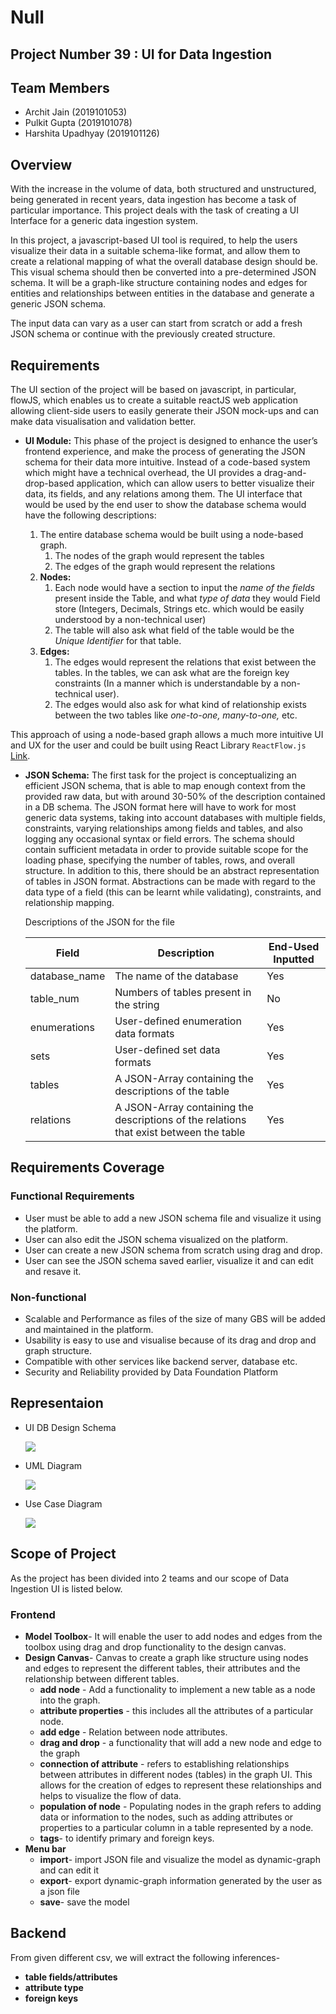 # Null
## Project Number 39 : UI for Data Ingestion
## Team Members
+ Archit Jain (2019101053)
+ Pulkit Gupta (2019101078)
+ Harshita Upadhyay (2019101126)

## Overview
With the increase in the volume of data, both structured and unstructured, being generated in recent years, data ingestion has become a task of particular importance. This project deals with the task of creating a UI Interface for a generic data ingestion system.

In this project, a javascript-based UI tool is required, to help the users visualize their data in a suitable schema-like format, and allow them to create a relational mapping of what the overall database design should be. This visual schema should then be converted into a pre-determined JSON schema. It will be a graph-like structure containing nodes and edges for entities and relationships between entities in the database and generate a generic JSON schema.

The input data can vary as a user can start from scratch or add a fresh JSON schema or continue with the previously created structure.

## Requirements
The UI section of the project will be based on javascript, in particular, flowJS, which enables us to create a suitable reactJS web application allowing client-side users to easily generate their JSON mock-ups and can make data visualisation and validation better.
- **UI Module:**
This phase of the project is designed to enhance the user’s frontend experience, and make the process of generating the JSON schema for their data more intuitive. Instead of a code-based system which might have a technical overhead, the UI provides a drag-and-drop-based application, which can allow users to better visualize their data, its fields, and any relations among them. 
The UI interface that would be used by the end user to show the database schema would have the following descriptions:

    1. The entire database schema would be built using a node-based graph.
        1. The nodes of the graph would represent the tables
        2. The edges of the graph would represent the relations
    2. **Nodes:**
        1. Each node would have a section to input the *name of the fields* present inside the Table, and what *type of data* they would Field store (Integers, Decimals, Strings etc. which would be easily understood by a non-technical user)
        2. The table will also ask what field of the table would be the *Unique Identifier* for that table.
    3. **Edges:**
        1. The edges would represent the relations that exist between the tables. In the tables, we can ask what are the foreign key constraints (In a manner which is understandable by a non-technical user).
        2. The edges would also ask for what kind of relationship exists between the two tables like *one-to-one, many-to-one,* etc. 

This approach of using a node-based graph allows a much more intuitive UI and UX for the user and could be built using React Library `ReactFlow.js` [Link](https://reactflow.dev/).
- **JSON Schema:**
The first task for the project is conceptualizing an efficient JSON schema, that is able to map enough context from the provided raw data, but with around 30-50% of the description contained in a DB schema. The JSON format here will have to work for most generic data systems, taking into account databases with multiple fields, constraints, varying relationships among fields and tables, and also logging any occasional syntax or field errors.
The schema should contain sufficient metadata in order to provide suitable scope for the loading phase, specifying the number of tables, rows, and overall structure. In addition to this, there should be an abstract representation of tables in JSON format. Abstractions can be made with regard to the data type of a field (this can be learnt while validating), constraints, and relationship mapping.

    Descriptions of the JSON for the file

    | Field | Description | End-Used Inputted |
    | --- | --- | --- |
    | database_name | The name of the database | Yes |
    | table_num | Numbers of tables present in the string | No |
    | enumerations | User-defined enumeration data formats | Yes |
    | sets | User-defined set data formats | Yes |
    | tables | A JSON-Array containing the descriptions of the table | Yes |
    | relations | A JSON-Array containing the descriptions of the relations that exist between the table | Yes |
    
## Requirements Coverage

### Functional Requirements

+ User must be able to add a new JSON schema file and visualize it using the platform.
+ User can also edit the JSON schema visualized on the platform.
+ User can create a new JSON schema from scratch using drag and drop.
+ User can see the JSON schema saved earlier, visualize it and can edit and resave it.

### Non-functional 
+ Scalable and Performance as files of the size of many GBS will be added and maintained in the platform.
+ Usability is easy to use and visualise because of its drag and drop and graph structure.
+ Compatible with other services like backend server, database etc.
+ Security and Reliability provided by Data Foundation Platform 



## Representaion
+ UI DB Design Schema

    ![](https://i.imgur.com/VFiarSr.png)
    
+ UML Diagram

    ![](https://i.imgur.com/FQebpgR.jpg)

+ Use Case Diagram 

    ![](https://i.imgur.com/Cj6JPRi.png)






## Scope of Project
As the project has been divided into 2 teams and our scope of Data Ingestion UI is listed below.

### Frontend
+ **Model Toolbox**- It will enable the user to add nodes and edges from the toolbox using drag and drop functionality to the design canvas.
+ **Design Canvas**- Canvas to create a graph like structure using nodes and edges to represent the different tables, their attributes and the relationship between different tables.
     - **add node**  - Add a functionality to implement a new table as a node into the graph.
    - **attribute properties** - this includes all the attributes of a particular  node.
    - **add edge** - Relation between node attributes.
    - **drag and drop** - a functionality that will add a new node and edge to the graph
    - **connection of attribute** - refers to establishing relationships between attributes in different nodes (tables) in the graph UI. This allows for the creation of edges to represent these relationships and helps to visualize the flow of data.
    - **population of node** - Populating nodes in the graph refers to adding data or information to the nodes, such as adding attributes or properties to a particular column in a table represented by a node.
    - **tags**- to identify primary and foreign keys.
+ **Menu bar**
    -  **import**- import JSON file and visualize the model as dynamic-graph and can edit it
    -  **export**- export dynamic-graph information generated by the user as a json file
    -  **save**- save the model

## Backend
From given different csv, we will extract the following inferences- 
- **table fields/attributes** 
- **attribute type** 
- **foreign keys** 
